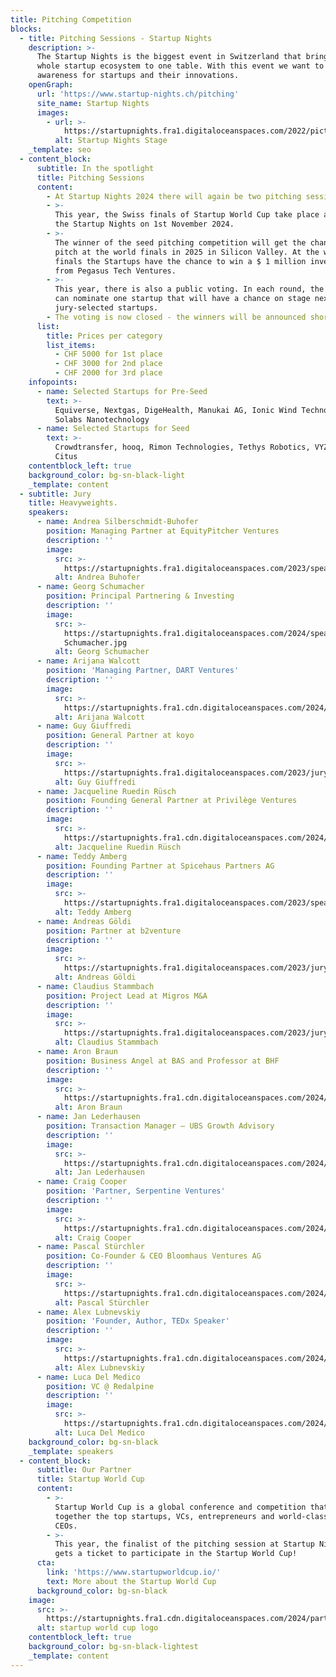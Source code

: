 ```yaml
---
title: Pitching Competition
blocks:
  - title: Pitching Sessions - Startup Nights
    description: >-
      The Startup Nights is the biggest event in Switzerland that brings the
      whole startup ecosystem to one table. With this event we want to create
      awareness for startups and their innovations.
    openGraph:
      url: 'https://www.startup-nights.ch/pitching'
      site_name: Startup Nights
      images:
        - url: >-
            https://startupnights.fra1.digitaloceanspaces.com/2022/pictures/stage.jpg
          alt: Startup Nights Stage
    _template: seo
  - content_block:
      subtitle: In the spotlight
      title: Pitching Sessions
      content:
        - At Startup Nights 2024 there will again be two pitching sessions.
        - >-
          This year, the Swiss finals of Startup World Cup take place as part of
          the Startup Nights on 1st November 2024.
        - >-
          The winner of the seed pitching competition will get the chance to
          pitch at the world finals in 2025 in Silicon Valley. At the world
          finals the Startups have the chance to win a $ 1 million investment
          from Pegasus Tech Ventures.
        - >-
          This year, there is also a public voting. In each round, the public
          can nominate one startup that will have a chance on stage next to the
          jury-selected startups.
        - The voting is now closed - the winners will be announced shortly.
      list:
        title: Prices per category
        list_items:
          - CHF 5000 for 1st place
          - CHF 3000 for 2nd place
          - CHF 2000 for 3rd place
    infopoints:
      - name: Selected Startups for Pre-Seed
        text: >-
          Equiverse, Nextgas, DigeHealth, Manukai AG, Ionic Wind Technologies
          Solabs Nanotechnology
      - name: Selected Startups for Seed
        text: >-
          Crowdtransfer, hooq, Rimon Technologies, Tethys Robotics, VYZN AG,
          Citus
    contentblock_left: true
    background_color: bg-sn-black-light
    _template: content
  - subtitle: Jury
    title: Heavyweights.
    speakers:
      - name: Andrea Silberschmidt-Buhofer
        position: Managing Partner at EquityPitcher Ventures
        description: ''
        image:
          src: >-
            https://startupnights.fra1.digitaloceanspaces.com/2023/speakers/andrea-buhofer.jpeg
          alt: Andrea Buhofer
      - name: Georg Schumacher
        position: Principal Partnering & Investing
        description: ''
        image:
          src: >-
            https://startupnights.fra1.digitaloceanspaces.com/2024/speaker/Georg
            Schumacher.jpg
          alt: Georg Schumacher
      - name: Arijana Walcott
        position: 'Managing Partner, DART Ventures'
        description: ''
        image:
          src: >-
            https://startupnights.fra1.cdn.digitaloceanspaces.com/2024/startups/591259665-arijana_walcott_500x500.png
          alt: Arijana Walcott
      - name: Guy Giuffredi
        position: General Partner at koyo
        description: ''
        image:
          src: >-
            https://startupnights.fra1.digitaloceanspaces.com/2023/jury/guy_giuffredi.png
          alt: Guy Giuffredi
      - name: Jacqueline Ruedin Rüsch
        position: Founding General Partner at Privilège Ventures
        description: ''
        image:
          src: >-
            https://startupnights.fra1.cdn.digitaloceanspaces.com/2024/startups/72801623-jacqueline_ruedin_ruesch_500x500.png
          alt: Jacqueline Ruedin Rüsch
      - name: Teddy Amberg
        position: Founding Partner at Spicehaus Partners AG
        description: ''
        image:
          src: >-
            https://startupnights.fra1.digitaloceanspaces.com/2023/speakers/teddy-amberg.jpeg
          alt: Teddy Amberg
      - name: Andreas Göldi
        position: Partner at b2venture
        description: ''
        image:
          src: >-
            https://startupnights.fra1.digitaloceanspaces.com/2023/jury/andreas-goeldi.png
          alt: Andreas Göldi
      - name: Claudius Stammbach
        position: Project Lead at Migros M&A
        description: ''
        image:
          src: >-
            https://startupnights.fra1.digitaloceanspaces.com/2023/jury/claudius_stammbach.png
          alt: Claudius Stammbach
      - name: Aron Braun
        position: Business Angel at BAS and Professor at BHF
        description: ''
        image:
          src: >-
            https://startupnights.fra1.cdn.digitaloceanspaces.com/2024/startups/171844469-aron_braun_500x500.png
          alt: Aron Braun
      - name: Jan Lederhausen
        position: Transaction Manager – UBS Growth Advisory
        description: ''
        image:
          src: >-
            https://startupnights.fra1.cdn.digitaloceanspaces.com/2024/startups/412598289-jan_lederhausen_500x500.png
          alt: Jan Lederhausen
      - name: Craig Cooper
        position: 'Partner, Serpentine Ventures'
        description: ''
        image:
          src: >-
            https://startupnights.fra1.cdn.digitaloceanspaces.com/2024/startups/974311328-craig_cooper_500x500.png
          alt: Craig Cooper
      - name: Pascal Stürchler
        position: Co-Founder & CEO Bloomhaus Ventures AG
        description: ''
        image:
          src: >-
            https://startupnights.fra1.cdn.digitaloceanspaces.com/2024/startups/244509073-pascal_stuerchler_500x500.png
          alt: Pascal Stürchler
      - name: Alex Lubnevskiy
        position: 'Founder, Author, TEDx Speaker'
        description: ''
        image:
          src: >-
            https://startupnights.fra1.cdn.digitaloceanspaces.com/2024/startups/474325617-alex_lubnevskiy_500x500.png
          alt: Alex Lubnevskiy
      - name: Luca Del Medico
        position: VC @ Redalpine
        description: ''
        image:
          src: >-
            https://startupnights.fra1.cdn.digitaloceanspaces.com/2024/startups/426230035-luca_del_medico_500x500.png
          alt: Luca Del Medico
    background_color: bg-sn-black
    _template: speakers
  - content_block:
      subtitle: Our Partner
      title: Startup World Cup
      content:
        - >-
          Startup World Cup is a global conference and competition that brings
          together the top startups, VCs, entrepreneurs and world-class tech
          CEOs.
        - >-
          This year, the finalist of the pitching session at Startup Nights 2024
          gets a ticket to participate in the Startup World Cup!
      cta:
        link: 'https://www.startupworldcup.io/'
        text: More about the Startup World Cup
      background_color: bg-sn-black
    image:
      src: >-
        https://startupnights.fra1.cdn.digitaloceanspaces.com/2024/partner/startup-world-cup.png
      alt: startup world cup logo
    contentblock_left: true
    background_color: bg-sn-black-lightest
    _template: content
---
```


